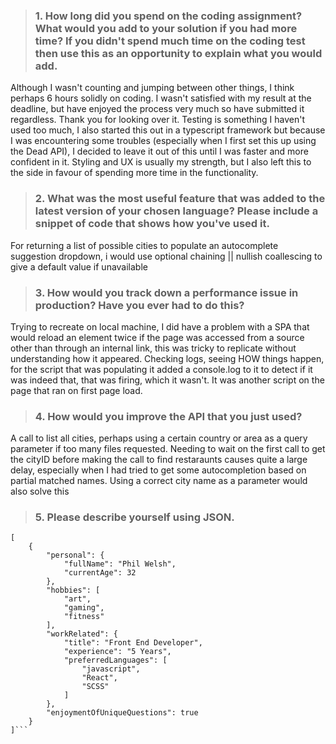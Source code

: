 > ### 1. How long did you spend on the coding assignment? What would you add to your solution if you had more time? If you didn't spend much time on the coding test then use this as an opportunity to explain what you would add.

Although I wasn't counting and jumping between other things, I think perhaps 6 hours solidly on coding. I wasn't satisfied with my result at the deadline, but have enjoyed the process very much so have submitted it regardless. Thank you for looking over it.
Testing is something I haven't used too much,
I also started this out in a typescript framework but because I was encountering some troubles (especially when I first set this up using the Dead API), I decided to leave it out of this until I was faster and more confident in it.
Styling and UX is usually my strength, but I also left this to the side in favour of spending more time in the functionality.

> ### 2. What was the most useful feature that was added to the latest version of your chosen language? Please include a snippet of code that shows how you've used it.

For returning a list of possible cities to populate an autocomplete suggestion dropdown, i would use optional chaining || nullish coallescing to give a default value if unavailable

> ### 3. How would you track down a performance issue in production? Have you ever had to do this?

Trying to recreate on local machine, I did have a problem with a SPA that would reload an element twice if the page was accessed from a source other than through an internal link, this was tricky to replicate without understanding how it appeared. Checking logs, seeing HOW things happen, for the script that was populating it added a console.log to it to detect if it was indeed that, that was firing, which it wasn't. It was another script on the page that ran on first page load.

> ### 4. How would you improve the API that you just used?

A call to list all cities, perhaps using a certain country or area as a query parameter if too many files requested.
Needing to wait on the first call to get the cityID before making the call to find restaraunts causes quite a large delay,
especially when I had tried to get some autocompletion based on partial matched names.
Using a correct city name as a parameter would also solve this

> ### 5. Please describe yourself using JSON.

````
[
    {
        "personal": {
            "fullName": "Phil Welsh",
            "currentAge": 32
        },
        "hobbies": [
            "art",
            "gaming",
            "fitness"
        ],
        "workRelated": {
            "title": "Front End Developer",
            "experience": "5 Years",
            "preferredLanguages": [
                "javascript",
                "React",
                "SCSS"
            ]
        },
        "enjoymentOfUniqueQuestions": true
    }
]```
````
